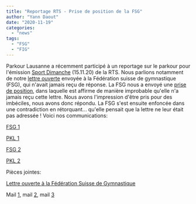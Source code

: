 ```yaml
---
title: "Reportage RTS - Prise de position de la FSG"
author: "Yann Daout"
date: "2020-11-19"
categories: 
  - "news"
tags: 
  - "FSG"
  - "FIG"
---
```


Parkour Lausanne a récemment participé à un reportage sur le parkour pour l'émission [Sport Dimanche](https://www.rts.ch/play/tv/sport-dimanche/video/sport-dimanche-15-11-2020?urn=urn:rts:video:11753261) (15.11.20) de la RTS. Nous parlions notamment de notre [lettre ouverte](https://www.parkourlausanne.ch/2018/11/28/lettre-ouverte-a-la-federation-suisse-de-gymnastique-stv-fsg/) envoyée à la Fédération suisse de gymnastique (FSG), qui n'avait jamais reçu de réponse. La FSG nous a envoyé une [prise de position](https://www.parkourlausanne.ch/wp-content/uploads/2020/11/Le-parkour-en-Suisse_191120.pdf), dans laquelle est affirme de manière improbable qu'elle n'a jamais reçu cette lettre. Nous avons l'impression d'être pris pour des imbéciles, nous avons donc répondu. La FSG s'est ensuite enfoncée dans une contradiction en rétorquant... qu'elle pensait que la lettre ne leur était pas adressée ! Voici nos communications:

[FSG 1](https://www.parkourlausanne.ch/wp-content/uploads/2020/11/Le-parkour-en-Suisse_191120.pdf)

[PKL 1](https://www.parkourlausanne.ch/wp-content/uploads/2020/11/PKL1.pdf)

[FSG 2](https://www.parkourlausanne.ch/wp-content/uploads/2020/11/FSG2.pdf)

[PKL 2](https://www.parkourlausanne.ch/wp-content/uploads/2020/11/PKL2.pdf)



Pièces jointes:

[Lettre ouverte à la Fédération Suisse de Gymnastique](https://www.parkourlausanne.ch/2018/11/28/lettre-ouverte-a-la-federation-suisse-de-gymnastique-stv-fsg)

Mail [1](http://href="https://www.parkourlausanne.ch/wp-content/uploads/2020/11/27.11.18.pdf), mail [2](https://www.parkourlausanne.ch/wp-content/uploads/2020/11/10.12.18.pdf), mail [3](https://www.parkourlausanne.ch/wp-content/uploads/2020/11/07.04.20.pdf)
